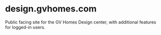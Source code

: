 # design.gvhomes.com
Public facing site for the GV Homes Design center, with additional features for logged-in users.
